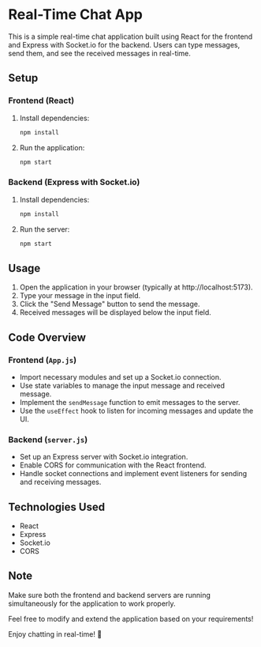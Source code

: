 # Real-Time Chat App

This is a simple real-time chat application built using React for the frontend and Express with Socket.io for the backend. Users can type messages, send them, and see the received messages in real-time.

## Setup

### Frontend (React)

1. Install dependencies:
   ```bash
   npm install
   ```

2. Run the application:
   ```bash
   npm start
   ```

### Backend (Express with Socket.io)

1. Install dependencies:
   ```bash
   npm install
   ```

2. Run the server:
   ```bash
   npm start
   ```

## Usage

1. Open the application in your browser (typically at http://localhost:5173).
2. Type your message in the input field.
3. Click the "Send Message" button to send the message.
4. Received messages will be displayed below the input field.

## Code Overview

### Frontend (`App.js`)

- Import necessary modules and set up a Socket.io connection.
- Use state variables to manage the input message and received message.
- Implement the `sendMessage` function to emit messages to the server.
- Use the `useEffect` hook to listen for incoming messages and update the UI.

### Backend (`server.js`)

- Set up an Express server with Socket.io integration.
- Enable CORS for communication with the React frontend.
- Handle socket connections and implement event listeners for sending and receiving messages.

## Technologies Used

- React
- Express
- Socket.io
- CORS

## Note

Make sure both the frontend and backend servers are running simultaneously for the application to work properly.

Feel free to modify and extend the application based on your requirements!

Enjoy chatting in real-time! 🚀
